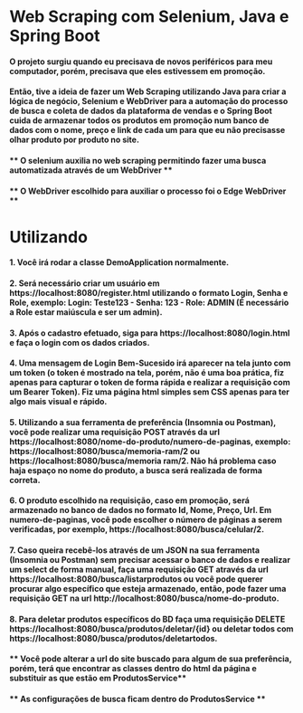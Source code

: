 # Web Scraping com Selenium, Java e Spring Boot

#### O projeto surgiu quando eu precisava de novos periféricos para meu computador, porém, precisava que eles estivessem em promoção.
#### Então, tive a ideia de fazer um Web Scraping utilizando Java para criar a lógica de negócio,  Selenium e WebDriver para a automação do processo de busca e coleta de dados da plataforma de vendas e o Spring Boot cuida de armazenar todos os produtos em promoção num banco de dados com o nome, preço e link de cada um para que eu não precisasse olhar produto por produto no site.

#### ** O selenium auxilia no web scraping permitindo fazer uma busca automatizada através de um WebDriver **

#### ** O WebDriver escolhido para auxiliar o processo foi o Edge WebDriver **

#  Utilizando 

#### 1. Você irá rodar a classe DemoApplication normalmente.
#### 2. Será necessário criar um usuário em https://localhost:8080/register.html utilizando o formato Login, Senha e Role, exemplo: Login: Teste123 - Senha: 123 - Role: ADMIN (É necessário a Role estar maiúscula e ser um admin).
#### 3. Após o cadastro efetuado, siga para https://localhost:8080/login.html e faça o login com os dados criados.
#### 4. Uma mensagem de Login Bem-Sucesido irá aparecer na tela junto com um token (o token é mostrado na tela, porém, não é uma boa prática, fiz apenas para capturar o token de forma rápida e realizar a requisição com um Bearer Token). Fiz uma página html simples sem CSS apenas para ter algo mais visual e rápido.
#### 5. Utilizando a sua ferramenta de preferência (Insomnia ou Postman), você pode realizar uma requisição POST através da url https://localhost:8080/nome-do-produto/numero-de-paginas, exemplo: https://localhost:8080/busca/memoria-ram/2 ou https://localhost:8080/busca/memoria ram/2. Não há problema caso haja espaço no nome do produto, a busca será realizada de forma correta.
#### 6. O produto escolhido na requisição, caso em promoção, será armazenado no banco de dados no formato Id, Nome, Preço, Url. Em numero-de-paginas, você pode escolher o número de páginas a serem verificadas, por exemplo, https://localhost:8080/busca/celular/2. 
#### 7. Caso queira recebê-los através de um JSON na sua ferramenta (Insomnia ou Postman) sem precisar acessar o banco de dados e realizar um select de forma manual, faça uma requisição GET através da url https://localhost:8080/busca/listarprodutos ou você pode querer procurar algo específico que esteja armazenado, então, pode fazer uma requisição GET na url http://localhost:8080/busca/nome-do-produto.
#### 8. Para deletar produtos específicos do BD faça uma requisição DELETE https://localhost:8080/busca/produtos/deletar/{id} ou deletar todos com https://localhost:8080/busca/produtos/deletartodos.
#### ** Você pode alterar a url do site buscado para algum de sua preferência, porém, terá que encontrar as classes dentro do html da página e substituir as que estão em ProdutosService**
#### ** As configurações de busca ficam dentro do ProdutosService **
